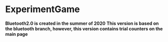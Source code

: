 # ExperimentGame
**Bluetooth2.0 is created in the summer of 2020**
**This version is based on the bluetooth branch, however, this version contains trial counters on the main page**

